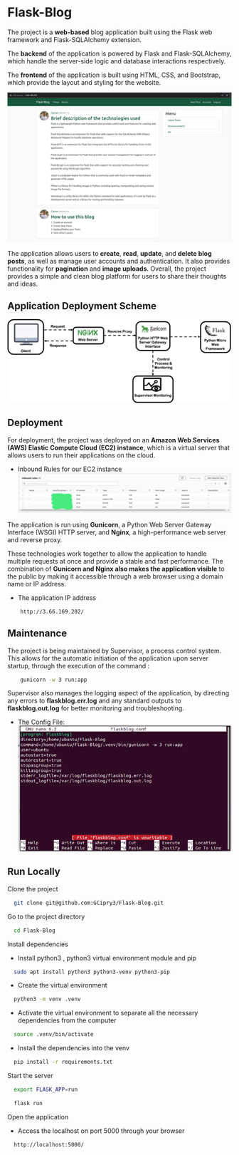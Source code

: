 
# Flask-Blog

The project is a __web-based__ blog application built using the Flask web framework and Flask-SQLAlchemy extension. 

The __backend__ of the application is powered by Flask and Flask-SQLAlchemy, which handle the server-side logic and database interactions respectively. 

The __frontend__ of the application is built using HTML, CSS, and Bootstrap, which provide the layout and styling for the website. 

![FirstPage](https://github.com/GCipry3/Flask-Blog/blob/main/docs/Home.png)

The application allows users to __create__, __read__, __update__, and __delete blog posts__, as well as manage user accounts and authentication. 
It also provides functionality for __pagination__ and __image uploads__. 
Overall, the project provides a simple and clean blog platform for users to share their thoughts and ideas.


## Application Deployment Scheme

![DeploymentScheme](https://github.com/GCipry3/Flask-Blog/blob/main/docs/ApplicationScheme.png)


## Deployment

For deployment, the project was deployed on an __Amazon Web Services (AWS) 
Elastic Compute Cloud (EC2) instance__, which is a virtual server that allows users to run their applications on the cloud. 

* Inbound Rules for our EC2 instance
![InboundRules](https://github.com/GCipry3/Flask-Blog/blob/main/docs/InboundRules.jpg)

The application is run using __Gunicorn__, a Python Web Server Gateway Interface (WSGI) 
HTTP server, and __Nginx__, a high-performance web server and reverse proxy. 

These technologies work together to allow the application 
to handle multiple requests at once and provide a stable and fast performance. 
The combination of __Gunicorn and Nginx also makes the application visible__ to the 
public by making it accessible through a web browser using a domain name or IP address.

* The application IP address
```http
    http://3.66.169.202/
```

## Maintenance

The project is being maintained by Supervisor, a process control system. 
This allows for the automatic initiation of the application upon server startup, 
through the execution of the command :
```sh
    gunicorn -w 3 run:app
```
Supervisor also manages the logging aspect of the application, 
by directing any errors to __flaskblog.err.log__ and any standard outputs to __flaskblog.out.log__ 
for better monitoring and troubleshooting.

* The Config File:
![ConfigFile](https://github.com/GCipry3/Flask-Blog/blob/main/docs/SupervisorConfigFile.png)

## Run Locally

Clone the project

```bash
  git clone git@github.com:GCipry3/Flask-Blog.git
```

Go to the project directory

```bash
  cd Flask-Blog
```

Install dependencies

* Install python3 , python3 virtual environment module and pip
```bash
  sudo apt install python3 python3-venv python3-pip
```

* Create the virtual environment
```bash
  python3 -m venv .venv
```

* Activate the virtual environment to separate all the necessary dependencies from the computer
```bash
  source .venv/bin/activate
```

* Install the dependencies into the venv
```bash
  pip install -r requirements.txt
```

Start the server

```bash
  export FLASK_APP=run  
```

```bash
  flask run
```

Open the application

* Access the localhost on port 5000 through your browser
```http
  http://localhost:5000/
```
